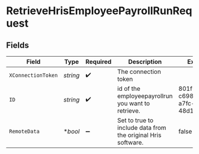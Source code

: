 # RetrieveHrisEmployeePayrollRunRequest


## Fields

| Field                                                        | Type                                                         | Required                                                     | Description                                                  | Example                                                      |
| ------------------------------------------------------------ | ------------------------------------------------------------ | ------------------------------------------------------------ | ------------------------------------------------------------ | ------------------------------------------------------------ |
| `XConnectionToken`                                           | *string*                                                     | :heavy_check_mark:                                           | The connection token                                         |                                                              |
| `ID`                                                         | *string*                                                     | :heavy_check_mark:                                           | id of the employeepayrollrun you want to retrieve.           | 801f9ede-c698-4e66-a7fc-48d19eebaa4f                         |
| `RemoteData`                                                 | **bool*                                                      | :heavy_minus_sign:                                           | Set to true to include data from the original Hris software. | false                                                        |